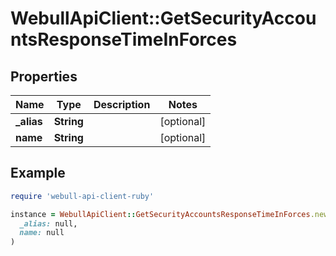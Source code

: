 # WebullApiClient::GetSecurityAccountsResponseTimeInForces

## Properties

| Name | Type | Description | Notes |
| ---- | ---- | ----------- | ----- |
| **_alias** | **String** |  | [optional] |
| **name** | **String** |  | [optional] |

## Example

```ruby
require 'webull-api-client-ruby'

instance = WebullApiClient::GetSecurityAccountsResponseTimeInForces.new(
  _alias: null,
  name: null
)
```

